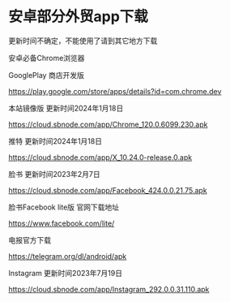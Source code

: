 # 安卓部分外贸app下载
更新时间不确定，不能使用了请到其它地方下载 


安卓必备Chrome浏览器

GooglePlay 商店开发版

https://play.google.com/store/apps/details?id=com.chrome.dev

本站镜像版 更新时间2024年1月18日

https://cloud.sbnode.com/app/Chrome_120.0.6099.230.apk

推特 更新时间2024年1月18日

https://cloud.sbnode.com/app/X_10.24.0-release.0.apk

脸书 更新时间2023年2月7日

https://cloud.sbnode.com/app/Facebook_424.0.0.21.75.apk

脸书Facebook lite版 官网下载地址

https://www.facebook.com/lite/

电报官方下载

https://telegram.org/dl/android/apk

Instagram  更新时间2023年7月19日


https://cloud.sbnode.com/app/Instagram_292.0.0.31.110.apk